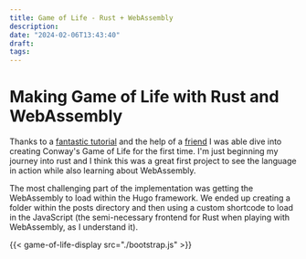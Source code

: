 ```yaml
---
title: Game of Life - Rust + WebAssembly
description:
date: "2024-02-06T13:43:40"
draft: 
tags: 
---
```


# Making Game of Life with Rust and WebAssembly

Thanks to a [fantastic tutorial](https://rustwasm.github.io/docs/book/game-of-life) and the help of a [friend](https://github.com/shaunluttin) I was able dive into creating Conway's Game of Life for the first time. I'm just beginning my journey into rust and I think this was a great first project to see the language in action while also learning about WebAssembly.

The most challenging part of the implementation was getting the WebAssembly to load within the Hugo framework. We ended up creating a folder within the posts directory and then using a custom shortcode to load in the JavaScript (the semi-necessary frontend for Rust when playing with WebAssembly, as I understand it).

{{< game-of-life-display src="./bootstrap.js" >}}
